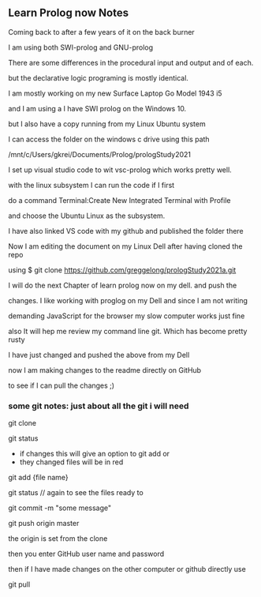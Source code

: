 ## Learn Prolog now Notes

Coming back to after a few years of it on the back burner

I am using both SWI-prolog and GNU-prolog

There are some differences in the procedural input and output and  of each.

but the declarative logic programing is mostly identical.

I am mostly working on my new Surface Laptop Go Model 1943 i5

and I am using a I have SWI prolog on the Windows 10.

but I also have a copy running from my Linux Ubuntu system

I can access the folder on the windows c drive using this path

/mnt/c/Users/gkrei/Documents/Prolog/prologStudy2021

I set up visual studio code to wit vsc-prolog which works pretty well.

with the linux subsystem I can run the code if I first

do a command Terminal:Create New Integrated Terminal with Profile

and choose the Ubuntu Linux as the subsystem.




I have also linked VS code  with my github and published the folder there

Now I am editing the document on my Linux Dell after having cloned the repo

using $ git clone https://github.com/greggelong/prologStudy2021a.git

I will do the next Chapter of learn prolog now on my dell. and push the 

changes. I like working with proglog on my Dell and since I am not writing 

demanding JavaScript for the browser my slow computer works just fine

also It will hep me review my command line git. Which has become pretty rusty


I have just changed and pushed the above from my Dell 

now I am making changes to the readme directly on GitHub 

to see if I can pull the changes ;)

### some git notes: just about all the git i will need

git clone 

git status 

- if changes this will give an option to git add or 
- they changed files will be in red

git add {file name}

git status // again to see the files ready to 

git commit -m "some message"

git push origin master  

the origin is set from the clone

then you enter GitHub user name and password

then if I have made changes on the other computer or github directly use

git pull



